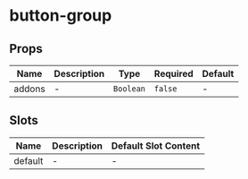 # button-group

## Props

<!-- @vuese:button-group:props:start -->
|Name|Description|Type|Required|Default|
|---|---|---|---|---|
|addons|-|`Boolean`|`false`|-|

<!-- @vuese:button-group:props:end -->


## Slots

<!-- @vuese:button-group:slots:start -->
|Name|Description|Default Slot Content|
|---|---|---|
|default|-|-|

<!-- @vuese:button-group:slots:end -->


